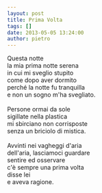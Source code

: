 ```yaml
---
layout: post
title: Prima Volta
tags: []
date: 2013-05-05 13:24:00
author: pietro
---
```

Questa notte<br/>la mia prima notte serena<br/>in cui mi sveglio stupito<br/>come dopo aver dormito<br/>perché la notte fu tranquilla<br/>e non un sogno m'ha svegliato.<br/><br/>Persone ormai da sole<br/>sigillate nella plastica<br/>mi sbirciano non corrisposte<br/>senza un briciolo di mistica.<br/><br/>Avvinti nei vagheggi d'aria<br/>dell'aria, lasciamoci guardare<br/>sentire ed osservare<br/>c'è sempre una prima volta<br/>disse lei<br/>e aveva ragione.
